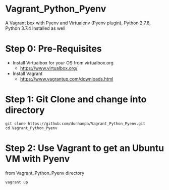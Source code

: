 # Vagrant_Python_Pyenv
A Vagrant box with Pyenv and Virtualenv (Pyenv plugin),  Python 2.7.8, Python 3.7.4 installed as well

# Step 0: Pre-Requisites
* Install Virtualbox for your OS from virtualbox.org
  * https://www.virtualbox.org/
* Install Vagrant
  * https://www.vagrantup.com/downloads.html 


# Step 1: Git Clone and change into directory
```
git clone https://github.com/dunhampa/Vagrant_Python_Pyenv.git
cd Vagrant_Python_Pyenv
```
# Step 2: Use Vagrant to get an Ubuntu VM with Pyenv

from Vagrant_Python_Pyenv directory
```
vagrant up
```
